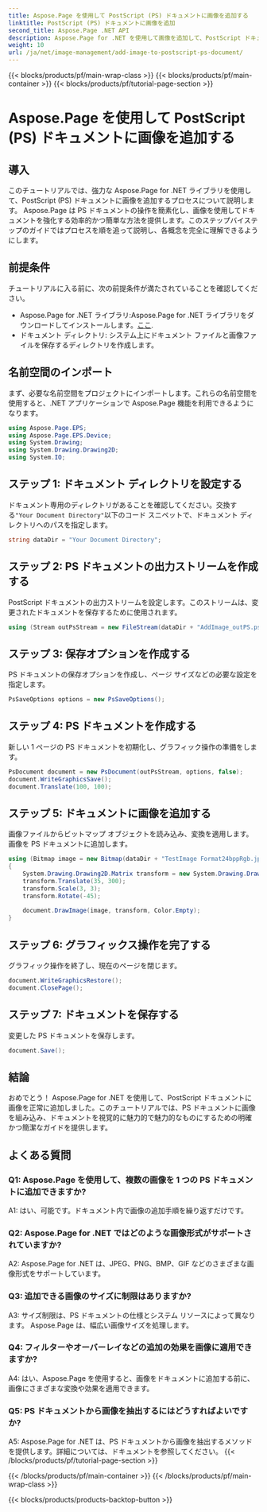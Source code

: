 ```yaml
---
title: Aspose.Page を使用して PostScript (PS) ドキュメントに画像を追加する
linktitle: PostScript (PS) ドキュメントに画像を追加
second_title: Aspose.Page .NET API
description: Aspose.Page for .NET を使用して画像を追加して、PostScript ドキュメントを強化する方法を学びます。シームレスなエクスペリエンスを実現するには、ステップバイステップのガイドに従ってください。
weight: 10
url: /ja/net/image-management/add-image-to-postscript-ps-document/
---
```


{{< blocks/products/pf/main-wrap-class >}}
{{< blocks/products/pf/main-container >}}
{{< blocks/products/pf/tutorial-page-section >}}

# Aspose.Page を使用して PostScript (PS) ドキュメントに画像を追加する

## 導入

このチュートリアルでは、強力な Aspose.Page for .NET ライブラリを使用して、PostScript (PS) ドキュメントに画像を追加するプロセスについて説明します。 Aspose.Page は PS ドキュメントの操作を簡素化し、画像を使用してドキュメントを強化する効率的かつ簡単な方法を提供します。このステップバイステップのガイドではプロセスを順を追って説明し、各概念を完全に理解できるようにします。

## 前提条件

チュートリアルに入る前に、次の前提条件が満たされていることを確認してください。

-  Aspose.Page for .NET ライブラリ:Aspose.Page for .NET ライブラリをダウンロードしてインストールします。[ここ](https://releases.aspose.com/page/net/).
- ドキュメント ディレクトリ: システム上にドキュメント ファイルと画像ファイルを保存するディレクトリを作成します。

## 名前空間のインポート

まず、必要な名前空間をプロジェクトにインポートします。これらの名前空間を使用すると、.NET アプリケーションで Aspose.Page 機能を利用できるようになります。

```csharp
using Aspose.Page.EPS;
using Aspose.Page.EPS.Device;
using System.Drawing;
using System.Drawing.Drawing2D;
using System.IO;
```

## ステップ 1: ドキュメント ディレクトリを設定する

ドキュメント専用のディレクトリがあることを確認してください。交換する`"Your Document Directory"`以下のコード スニペットで、ドキュメント ディレクトリへのパスを指定します。

```csharp
string dataDir = "Your Document Directory";
```

## ステップ 2: PS ドキュメントの出力ストリームを作成する

PostScript ドキュメントの出力ストリームを設定します。このストリームは、変更されたドキュメントを保存するために使用されます。

```csharp
using (Stream outPsStream = new FileStream(dataDir + "AddImage_outPS.ps", FileMode.Create))
```

## ステップ 3: 保存オプションを作成する

PS ドキュメントの保存オプションを作成し、ページ サイズなどの必要な設定を指定します。

```csharp
PsSaveOptions options = new PsSaveOptions();
```

## ステップ 4: PS ドキュメントを作成する

新しい 1 ページの PS ドキュメントを初期化し、グラフィック操作の準備をします。

```csharp
PsDocument document = new PsDocument(outPsStream, options, false);
document.WriteGraphicsSave();
document.Translate(100, 100);
```

## ステップ 5: ドキュメントに画像を追加する

画像ファイルからビットマップ オブジェクトを読み込み、変換を適用します。画像を PS ドキュメントに追加します。

```csharp
using (Bitmap image = new Bitmap(dataDir + "TestImage Format24bppRgb.jpg"))
{
    System.Drawing.Drawing2D.Matrix transform = new System.Drawing.Drawing2D.Matrix();
    transform.Translate(35, 300);
    transform.Scale(3, 3);
    transform.Rotate(-45);
    
    document.DrawImage(image, transform, Color.Empty);
}
```

## ステップ 6: グラフィックス操作を完了する

グラフィック操作を終了し、現在のページを閉じます。

```csharp
document.WriteGraphicsRestore();
document.ClosePage();
```

## ステップ 7: ドキュメントを保存する

変更した PS ドキュメントを保存します。

```csharp
document.Save();
```

## 結論

おめでとう！ Aspose.Page for .NET を使用して、PostScript ドキュメントに画像を正常に追加しました。このチュートリアルでは、PS ドキュメントに画像を組み込み、ドキュメントを視覚的に魅力的で魅力的なものにするための明確かつ簡潔なガイドを提供します。

## よくある質問

### Q1: Aspose.Page を使用して、複数の画像を 1 つの PS ドキュメントに追加できますか?

A1: はい、可能です。ドキュメント内で画像の追加手順を繰り返すだけです。

### Q2: Aspose.Page for .NET ではどのような画像形式がサポートされていますか?

A2: Aspose.Page for .NET は、JPEG、PNG、BMP、GIF などのさまざまな画像形式をサポートしています。

### Q3: 追加できる画像のサイズに制限はありますか?

A3: サイズ制限は、PS ドキュメントの仕様とシステム リソースによって異なります。 Aspose.Page は、幅広い画像サイズを処理します。

### Q4: フィルターやオーバーレイなどの追加の効果を画像に適用できますか?

A4: はい、Aspose.Page を使用すると、画像をドキュメントに追加する前に、画像にさまざまな変換や効果を適用できます。

### Q5: PS ドキュメントから画像を抽出するにはどうすればよいですか?

A5: Aspose.Page for .NET は、PS ドキュメントから画像を抽出するメソッドを提供します。詳細については、ドキュメントを参照してください。
{{< /blocks/products/pf/tutorial-page-section >}}

{{< /blocks/products/pf/main-container >}}
{{< /blocks/products/pf/main-wrap-class >}}

{{< blocks/products/products-backtop-button >}}

